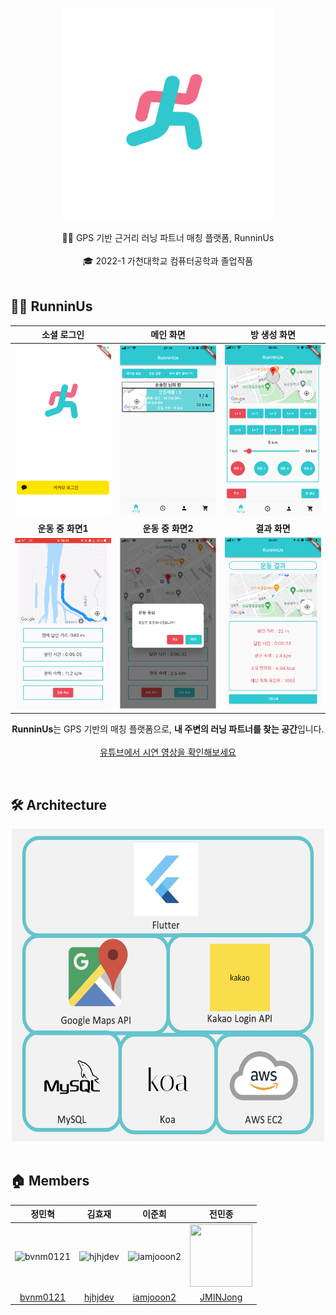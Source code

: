 <p align="center">
    <img src="./release/RunninUs.png" alt="RunninUs-logo" width="340" height="340">
</p>

<div align="center">
  🏃‍♀️ GPS 기반 근거리 러닝 파트너 매칭 플랫폼, RunninUs <br>
<br>
  🎓 2022-1 가천대학교 컴퓨터공학과 졸업작품
</div>

<br/>

## 🏃‍♀️ RunninUs

|소셜 로그인|메인 화면|방 생성 화면|
|:-:|:-:|:-:|
|<img src=./release/로그인.png>|<img src=./release/메인화면.png>|<img src=./release/방생성.png>|
|<b>운동 중 화면1</b>|<b>운동 중 화면2</b>|<b>결과 화면</b>|
|<img src=./release/운동중1.png>|<img src=./release/운동중2.png>|<img src=./release/결과화면.png>|

<p align="center">
    <b>RunninUs</b>는 GPS 기반의 매칭 플랫폼으로,
    <b>내 주변의 러닝 파트너를 찾는 공간</b>입니다.<br><br>
    <a href=https://youtu.be/F81QH4JttuE>유튜브에서 시연 영상을 확인해보세요</a>
</p>
<br/>

## 🛠 Architecture

<div align = center>
<img src=./release/아키텍쳐.png width="500" height="500">
</div>

<br/>

## 🏠 Members

|정민혁|김효재|이준희|전민종|
|:-:|:-:|:--:|:-:|
|<img src="https://avatars.githubusercontent.com/u/81516330?v=4" alt="bvnm0121" width="100" height="100">|<img src="https://avatars.githubusercontent.com/u/17705694?v=4" alt="hjhjdev" width="100" height="100">|<img src="https://avatars.githubusercontent.com/u/73161212?v=4" alt="iamjooon2" width="100" height="100">|<img src="https://avatars.githubusercontent.com/u/89850605?v=4" width="100" height="100">|<img src="https://avatars.githubusercontent.com/u/56240505?v=4" alt="kevin" width="100" height="100">|
|[bvnm0121](https://github.com/bvnm0121)|[hjhjdev](https://github.com/hjhjdev)|[iamjooon2](https://github.com/iamjooon2)|[JMINJong](https://github.com/jminjong)|
